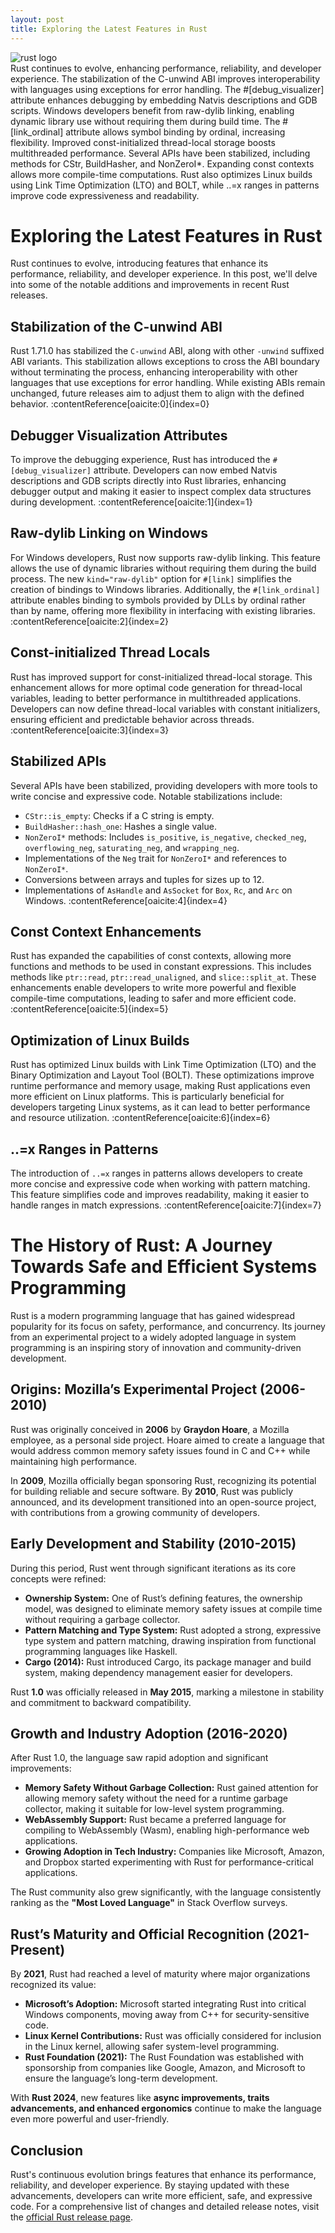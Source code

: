 ```yaml
---
layout: post
title: Exploring the Latest Features in Rust
---
```

<div class="row">
    <div class="col-sm-2">
        <img src="/images/rust.png" alt="rust logo"/>
    </div>
    <div class="col-sm-10">
        Rust continues to evolve, enhancing performance, reliability, and developer experience. The stabilization of the C-unwind ABI improves interoperability with languages using exceptions for error handling. The #[debug_visualizer] attribute enhances debugging by embedding Natvis descriptions and GDB scripts. Windows developers benefit from raw-dylib linking, enabling dynamic library use without requiring them during build time. The #[link_ordinal] attribute allows symbol binding by ordinal, increasing flexibility. Improved const-initialized thread-local storage boosts multithreaded performance. Several APIs have been stabilized, including methods for CStr, BuildHasher, and NonZeroI*. Expanding const contexts allows more compile-time computations. Rust also optimizes Linux builds using Link Time Optimization (LTO) and BOLT, while ..=x ranges in patterns improve code expressiveness and readability.
    </div>
</div>


<meta property="og:title" content="Rust New Features: Latest Enhancements and Improvements">
<meta property="og:type" content="article">
<meta property="og:url" content="https://blog.released.info/2024/04/01/Rust-new-features.html">
<meta property="og:image" content="https://blog.released.info/images/rust.png">
<meta property="og:description" content="Discover the latest updates in Rust, including performance optimizations, new language features, and improved developer tools.">
<meta property="og:site_name" content="Released Blog">
<meta property="og:locale" content="en_US">
<meta property="article:published_time" content="2024-04-01T00:00:00Z">
<meta property="article:author" content="Released.info Blog Team">
<meta property="article:section" content="Programming Languages">
<meta property="article:tag" content="Rust, Rust Features, Programming, Development, Open Source, Software Updates">


# Exploring the Latest Features in Rust

Rust continues to evolve, introducing features that enhance its performance, reliability, and developer experience. In this post, we'll delve into some of the notable additions and improvements in recent Rust releases.

## Stabilization of the C-unwind ABI

Rust 1.71.0 has stabilized the `C-unwind` ABI, along with other `-unwind` suffixed ABI variants. This stabilization allows exceptions to cross the ABI boundary without terminating the process, enhancing interoperability with other languages that use exceptions for error handling. While existing ABIs remain unchanged, future releases aim to adjust them to align with the defined behavior. :contentReference[oaicite:0]{index=0}

## Debugger Visualization Attributes

To improve the debugging experience, Rust has introduced the `#[debug_visualizer]` attribute. Developers can now embed Natvis descriptions and GDB scripts directly into Rust libraries, enhancing debugger output and making it easier to inspect complex data structures during development. :contentReference[oaicite:1]{index=1}

## Raw-dylib Linking on Windows

For Windows developers, Rust now supports raw-dylib linking. This feature allows the use of dynamic libraries without requiring them during the build process. The new `kind="raw-dylib"` option for `#[link]` simplifies the creation of bindings to Windows libraries. Additionally, the `#[link_ordinal]` attribute enables binding to symbols provided by DLLs by ordinal rather than by name, offering more flexibility in interfacing with existing libraries. :contentReference[oaicite:2]{index=2}

## Const-initialized Thread Locals

Rust has improved support for const-initialized thread-local storage. This enhancement allows for more optimal code generation for thread-local variables, leading to better performance in multithreaded applications. Developers can now define thread-local variables with constant initializers, ensuring efficient and predictable behavior across threads. :contentReference[oaicite:3]{index=3}

## Stabilized APIs

Several APIs have been stabilized, providing developers with more tools to write concise and expressive code. Notable stabilizations include:

- `CStr::is_empty`: Checks if a C string is empty.
- `BuildHasher::hash_one`: Hashes a single value.
- `NonZeroI*` methods: Includes `is_positive`, `is_negative`, `checked_neg`, `overflowing_neg`, `saturating_neg`, and `wrapping_neg`.
- Implementations of the `Neg` trait for `NonZeroI*` and references to `NonZeroI*`.
- Conversions between arrays and tuples for sizes up to 12.
- Implementations of `AsHandle` and `AsSocket` for `Box`, `Rc`, and `Arc` on Windows. :contentReference[oaicite:4]{index=4}

## Const Context Enhancements

Rust has expanded the capabilities of const contexts, allowing more functions and methods to be used in constant expressions. This includes methods like `ptr::read`, `ptr::read_unaligned`, and `slice::split_at`. These enhancements enable developers to write more powerful and flexible compile-time computations, leading to safer and more efficient code. :contentReference[oaicite:5]{index=5}

## Optimization of Linux Builds

Rust has optimized Linux builds with Link Time Optimization (LTO) and the Binary Optimization and Layout Tool (BOLT). These optimizations improve runtime performance and memory usage, making Rust applications even more efficient on Linux platforms. This is particularly beneficial for developers targeting Linux systems, as it can lead to better performance and resource utilization. :contentReference[oaicite:6]{index=6}

## ..=x Ranges in Patterns

The introduction of `..=x` ranges in patterns allows developers to create more concise and expressive code when working with pattern matching. This feature simplifies code and improves readability, making it easier to handle ranges in match expressions. :contentReference[oaicite:7]{index=7}

# The History of Rust: A Journey Towards Safe and Efficient Systems Programming

Rust is a modern programming language that has gained widespread popularity for its focus on safety, performance, and concurrency. Its journey from an experimental project to a widely adopted language in system programming is an inspiring story of innovation and community-driven development.

## Origins: Mozilla’s Experimental Project (2006-2010)
Rust was originally conceived in **2006** by **Graydon Hoare**, a Mozilla employee, as a personal side project. Hoare aimed to create a language that would address common memory safety issues found in C and C++ while maintaining high performance.

In **2009**, Mozilla officially began sponsoring Rust, recognizing its potential for building reliable and secure software. By **2010**, Rust was publicly announced, and its development transitioned into an open-source project, with contributions from a growing community of developers.

## Early Development and Stability (2010-2015)
During this period, Rust went through significant iterations as its core concepts were refined:

- **Ownership System:** One of Rust’s defining features, the ownership model, was designed to eliminate memory safety issues at compile time without requiring a garbage collector.
- **Pattern Matching and Type System:** Rust adopted a strong, expressive type system and pattern matching, drawing inspiration from functional programming languages like Haskell.
- **Cargo (2014):** Rust introduced Cargo, its package manager and build system, making dependency management easier for developers.

Rust **1.0** was officially released in **May 2015**, marking a milestone in stability and commitment to backward compatibility.

## Growth and Industry Adoption (2016-2020)
After Rust 1.0, the language saw rapid adoption and significant improvements:

- **Memory Safety Without Garbage Collection:** Rust gained attention for allowing memory safety without the need for a runtime garbage collector, making it suitable for low-level system programming.
- **WebAssembly Support:** Rust became a preferred language for compiling to WebAssembly (Wasm), enabling high-performance web applications.
- **Growing Adoption in Tech Industry:** Companies like Microsoft, Amazon, and Dropbox started experimenting with Rust for performance-critical applications.

The Rust community also grew significantly, with the language consistently ranking as the **"Most Loved Language"** in Stack Overflow surveys.

## Rust’s Maturity and Official Recognition (2021-Present)
By **2021**, Rust had reached a level of maturity where major organizations recognized its value:

- **Microsoft’s Adoption:** Microsoft started integrating Rust into critical Windows components, moving away from C++ for security-sensitive code.
- **Linux Kernel Contributions:** Rust was officially considered for inclusion in the Linux kernel, allowing safer system-level programming.
- **Rust Foundation (2021):** The Rust Foundation was established with sponsorship from companies like Google, Amazon, and Microsoft to ensure the language’s long-term development.

With **Rust 2024**, new features like **async improvements, traits advancements, and enhanced ergonomics** continue to make the language even more powerful and user-friendly.

## Conclusion

Rust's continuous evolution brings features that enhance its performance, reliability, and developer experience. By staying updated with these advancements, developers can write more efficient, safe, and expressive code. For a comprehensive list of changes and detailed release notes, visit the [official Rust release page](https://doc.rust-lang.org/releases.html).
